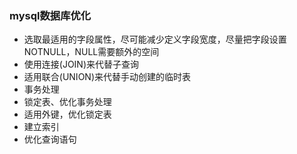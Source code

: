 ### mysql数据库优化
- 选取最适用的字段属性，尽可能减少定义字段宽度，尽量把字段设置NOTNULL，NULL需要额外的空间
- 使用连接(JOIN)来代替子查询
- 适用联合(UNION)来代替手动创建的临时表
- 事务处理
- 锁定表、优化事务处理
- 适用外键，优化锁定表
- 建立索引
- 优化查询语句